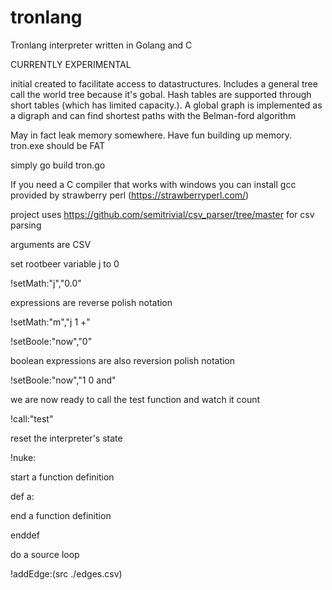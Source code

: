 # tronlang
Tronlang interpreter written in Golang and C

CURRENTLY EXPERIMENTAL

initial created to facilitate access to datastructures. Includes a general tree call the world tree because it's gobal. Hash tables are supported through short tables (which has limited capacity.). A global graph is implemented as a digraph and can find shortest paths with the Belman-ford algorithm

May in fact leak memory somewhere. Have fun building up memory. tron.exe should be FAT

simply go build tron.go

If you need a C compiler that works with windows you can install gcc provided by strawberry perl (https://strawberryperl.com/)

project uses https://github.com/semitrivial/csv_parser/tree/master for csv parsing

arguments are CSV

set rootbeer variable j to 0

!setMath:"j","0.0"


expressions are reverse polish notation

!setMath:"m","j 1 +"


!setBoole:"now","0"

boolean expressions are also reversion polish notation

!setBoole:"now","1 0 and"




we are now ready to call the test function and watch it count

!call:"test"

reset the interpreter's state

!nuke:

start a function definition

def a:

end a function definition

enddef

do a source loop

!addEdge:(src ./edges.csv)
